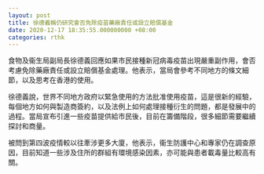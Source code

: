 ```yaml
---
layout: post
title: 徐德義稱仍研究會否免除疫苗藥廠責任或設立賠償基金
date: 2020-12-17 18:35:55.000000000 +08:00
categories: rthk
---
```


食物及衞生局副局長徐德義回應如果市民接種新冠病毒疫苗出現嚴重副作用，會否考慮免除藥廠責任或設立賠償基金處理。他表示，當局會參考不同地方的條文細節，以及思考在香港的使用。

徐德義說，世界不同地方政府以緊急使用的方法批准使用疫苗，這是很新的經驗，每個地方如何與製造商簽約，以及法例上如何處理接種衍生的問題，都是發展中的過程。當局宣布引進一些疫苗提供給市民後，目前在籌備階段，很多細節需要繼續探討和商量。

被問到第四波疫情較以往牽涉更多大廈，他表示，衞生防護中心和專家仍在調查原因，目前知道一些涉及住所的群組有環境感染因素，亦可能與患者載毒量比較高有關。
